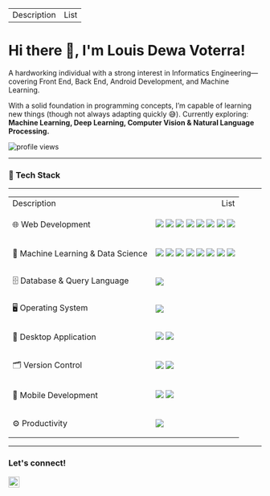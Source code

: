 <!--
**LouisVoterra/LouisVoterra** is a ✨ _special_ ✨ repository because its `README.md` (this file) appears on your GitHub profile.

Here are some ideas to get you started:

- 🔭 I’m currently working on ...
- 🌱 I’m currently learning ...
- 👯 I’m looking to collaborate on ...
- 🤔 I’m looking for help with ...
- 💬 Ask me about ...
- 📫 How to reach me: ...
- 😄 Pronouns: ...
- ⚡ Fun fact: ...
-->

<table class="left-align">
  <tr>
    <td>Description</td>
    <td>List</td>
  </tr>
</table>



# <strong>Hi there 👋, I'm Louis Dewa Voterra!</strong>

A hardworking individual with a strong interest in Informatics Engineering—covering Front End, Back End, Android Development, and Machine Learning.

With a solid foundation in programming concepts, I’m capable of learning new things (though not always adapting quickly 😅). Currently exploring:
**Machine Learning, Deep Learning, Computer Vision & Natural Language Processing.**

<p align="left">
  <img src="https://komarev.com/ghpvc/?username=goonesmile&label=Profile%20views&color=0e75b6&style=flat" alt="profile views" />
</p>

---


### 🧰 Tech Stack
---


<table class="left-align">
  <tr>
    <td>
      Description
    </td>
    <td style="text-align:right">
      List
    </td>
  </tr>
  <tr>
    <td>
        🌐 Web Development
    </td>
    <td>
        <p>
        <img src="https://img.shields.io/badge/HTML5-E34F26?logo=html5&logoColor=white" />
        <img src="https://img.shields.io/badge/CSS3-1572B6?logo=css3&logoColor=white" />
        <img src="https://img.shields.io/badge/JavaScript-F7DF1E?logo=javascript&logoColor=black" />
        <img src="https://img.shields.io/badge/PHP-777BB4?logo=php&logoColor=white" />
        <img src="https://img.shields.io/badge/TypeScript-3178C6?logo=typescript&logoColor=white" />
        <img src="https://img.shields.io/badge/Bootstrap-7952B3?logo=bootstrap&logoColor=white" />
        <img src="https://img.shields.io/badge/jQuery-0769AD?logo=jquery&logoColor=white" />
        <img src="https://img.shields.io/badge/Laravel-FF2D20?logo=laravel&logoColor=white" />
        </p>
    </td>
  </tr>
  <tr>
    <td>
        🤖 Machine Learning & Data Science
    </td>
    <td>
        <p>
          <img src="https://img.shields.io/badge/Python-3776AB?logo=python&logoColor=white" />
          <img src="https://img.shields.io/badge/NumPy-013243?logo=numpy&logoColor=white" />
          <img src="https://img.shields.io/badge/Pandas-150458?logo=pandas&logoColor=white" />
          <img src="https://img.shields.io/badge/Matplotlib-11557C?logo=matplotlib&logoColor=white" />
          <img src="https://img.shields.io/badge/Seaborn-2D6CAB?logo=python&logoColor=white" />
          <img src="https://img.shields.io/badge/OpenCV-5C3EE8?logo=opencv&logoColor=white" />
          <img src="https://img.shields.io/badge/Scikit--learn-F7931E?logo=scikitlearn&logoColor=white" />
          <img src="https://img.shields.io/badge/TensorFlow-FF6F00?logo=tensorflow&logoColor=white" />
        </p>
    </td>
  </tr>
  <tr>
    <td>
        🗄️ Database & Query Language
    </td>
    <td>
        <p>
        <img src="https://img.shields.io/badge/MySQL-4479A1?logo=mysql&logoColor=white" />
        </p>
    </td>
  </tr>
  <tr>
    <td>
        🖥️ Operating System
    </td>
    <td>
        <p>
        <img src="https://img.shields.io/badge/Windows-0078D6?logo=windows&logoColor=white" />
        </p>
    </td>
  </tr>
  <tr>
    <td>
        🧩 Desktop Application
    </td>
    <td>
        <p>
        <img src="https://img.shields.io/badge/.NET-512BD4?logo=dotnet&logoColor=white" />
        <img src="https://img.shields.io/badge/C%23-239120?logo=csharp&logoColor=white" />
        </p>
    </td>
  </tr>
  <tr>
    <td>
        🗂️ Version Control
    </td>
    <td>
        <p>
          <img src="https://img.shields.io/badge/Git-F05032?logo=git&logoColor=white" />
          <img src="https://img.shields.io/badge/GitHub-181717?logo=github&logoColor=white" />
        </p>
    </td>
  </tr>
  <tr>
    <td>
        📱 Mobile Development
    </td>
    <td>
      <p>
      <img src="https://img.shields.io/badge/Kotlin-0095D5?logo=kotlin&logoColor=white" />
      <img src="https://img.shields.io/badge/Android%20Studio-3DDC84?logo=androidstudio&logoColor=white" />
      </p>
    </td>
  </tr>
  <tr>
    <td>
        ⚙️ Productivity
    </td>
    <td>
        <p>
        <img src="https://img.shields.io/badge/Visual%20Studio%20Code-007ACC?logo=visualstudiocode&logoColor=white" />
        </p>
    </td>
  </tr>
</table>

---

### <strong>Let's connect!</strong>

<a href="https://www.instagram.com/louisdewavt/">
  <img align="left" alt="Instagram" width="22px" src="https://simpleicons.org/icons/instagram.svg" />
</a>


